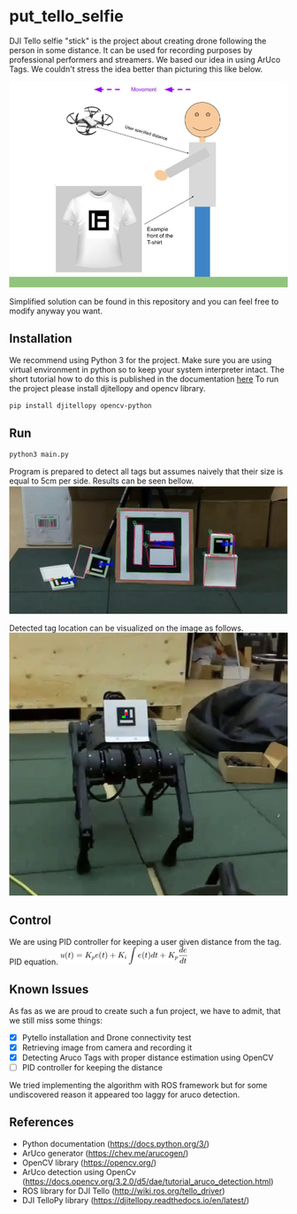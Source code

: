 # put_tello_selfie
DJI Tello selfie "stick" is the project about creating drone following the person in some distance. It can be used for recording purposes by professional performers and streamers. We based our idea in using ArUco Tags. We couldn't stress the idea better than picturing this like below.

![alt text](https://github.com/filesmuggler/put_tello_selfie/blob/main/docs/idea.jpg)

Simplified solution can be found in this repository and you can feel free to modify anyway you want.

## Installation
We recommend using Python 3 for the project.
Make sure you are using virtual environment in python so to keep your system interpreter intact.
The short tutorial how to do this is published in the documentation [here](https://docs.python.org/3/library/venv.html)
To run the project please install djitellopy and opencv library.

```bash
pip install djitellopy opencv-python
```
## Run

```bash
python3 main.py
```
Program is prepared to detect all tags but assumes naively that their size is equal to 5cm per side. Results can be seen bellow.
![alt text](https://github.com/filesmuggler/put_tello_selfie/blob/main/docs/tags.jpg)

Detected tag location can be visualized on the image as follows.
![alt text](https://github.com/filesmuggler/put_tello_selfie/blob/main/docs/detect.png)

## Control
We are using PID controller for keeping a user given distance from the tag. 
PID equation.
![alt text](https://github.com/filesmuggler/put_tello_selfie/blob/main/docs/pid.png)

## Known Issues
As fas as we are proud to create such a fun project, we have to admit, that we still miss some things:

- [x] Pytello installation and Drone connectivity test
- [x] Retrieving image from camera and recording it
- [x] Detecting Aruco Tags with proper distance estimation using OpenCV 
- [ ] PID controller for keeping the distance

We tried implementing the algorithm with ROS framework but for some undiscovered reason it appeared too laggy for aruco detection.

## References
- Python documentation (https://docs.python.org/3/)
- ArUco generator (https://chev.me/arucogen/)
- OpenCV library (https://opencv.org/)
- ArUco detection using OpenCv (https://docs.opencv.org/3.2.0/d5/dae/tutorial_aruco_detection.html)
- ROS library for DJI Tello (http://wiki.ros.org/tello_driver)
- DJI TelloPy library (https://djitellopy.readthedocs.io/en/latest/)

